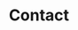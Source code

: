 ---
title: Contact
slug: contact
sections:
  - type: hero_section
    title: Contact
    background_color: white
  - type: contact_section
layout: advanced
---